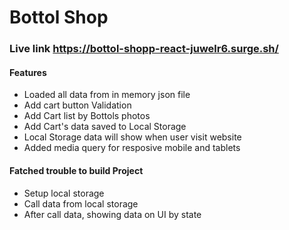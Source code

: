 # Bottol Shop
### Live link https://bottol-shopp-react-juwelr6.surge.sh/

#### Features
- Loaded all data from in memory json file
- Add cart button Validation 
- Add Cart list by Bottols photos
- Add Cart's data saved to Local Storage
- Local Storage data will show when user visit website
- Added media query for resposive mobile and tablets


#### Fatched trouble to build Project
- Setup local storage
- Call data from local storage
- After call data, showing data on UI by state